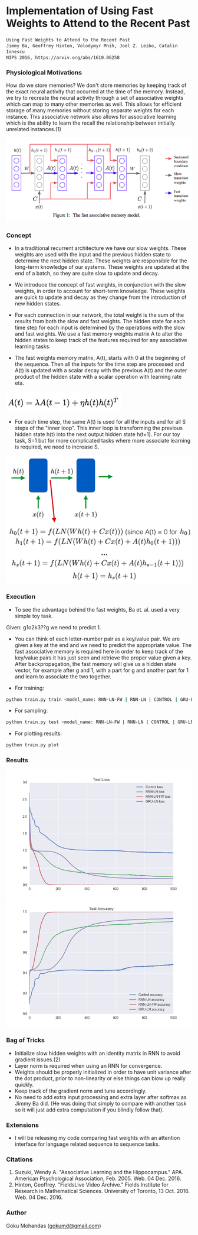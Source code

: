 # Implementation of Using Fast Weights to Attend to the Recent Past
```
Using Fast Weights to Attend to the Recent Past
Jimmy Ba, Geoffrey Hinton, Volodymyr Mnih, Joel Z. Leibo, Catalin Ionescu
NIPS 2016, https://arxiv.org/abs/1610.06258
```

### Physiological Motivations

How do we store memories? We don't store memories by keeping track of the exact neural activity that occurred at the time of the memory. Instead, we try to recreate the neural activity through a set of associative weights which can map to many other memories as well. This allows for efficient storage of many memories without storing separate weights for each instance. This associative network also allows for associative learning which is the ability to learn the recall the relationship between initially unrelated instances.(1)

![ba](images/ba.png)

### Concept
- In a traditional recurrent architecture we have our slow weights. These weights are used with the input and the previous hidden state to determine the next hidden state. These weights are responsible for the long-term knowledge of our systems. These weights are updated at the end of a batch, so they are quite slow to update and decay.

- We introduce the concept of fast weights, in conjunction with the slow weights, in order to account for short-term knowledge. These weights are quick to update and decay as they change from the introduction of new hidden states. 

- For each connection in our network, the total weight is the sum of the results from both the slow and fast weights. The hidden state for each time step for each input is determined by the operations with the slow and fast weights. We use a fast memory weights matrix A to alter the hidden states to keep track of the features required for any associative learning tasks.

- The fast weights memory matrix, A(t), starts with 0 at the beginning of the sequence. Then all the inputs for the time step are processed and A(t) is updated with a scalar decay with the previous A(t) and the outer product of the hidden state with a scalar operation with learning rate eta.

![eq1](images/eq1.png)

- For each time step, the same A(t) is used for all the inputs and for all S steps of the "inner loop". This inner loop is transforming the previous hidden state h(t) into the next output hidden state h(t+1). For our toy task, S=1 but for more complicated tasks where more associate learning is required, we need to increase S.

![diagram.png](images/diagram.png)

### Execution

- To see the advantage behind the fast weights, Ba et. al. used a very simple toy task.

Given: g1o2k3??g we need to predict 1. 
- You can think of each letter-number pair as a key/value pair. We are given a key at the end and we need to predict the appropriate value. The fast associative memory is required here in order to keep track of the key/value pairs it has just seen and retrieve the proper value given a key. After backpropagation, the fast memory will give us a hidden state vector, for example after g and 1, with a part for g and another part for 1 and learn to associate the two together.

- For training:
```bash
python train.py train <model_name: RNN-LN-FW | RNN-LN | CONTROL | GRU-LN >
```
- For sampling:
```bash
python train.py test <model_name: RNN-LN-FW | RNN-LN | CONTROL | GRU-LN >
```
- For plotting results:
```bash
python train.py plot
```

### Results

![results1](fw/loss.png)
![results2](fw/accuracy.png)

### Bag of Tricks

- Initialize slow hidden weights with an identity matrix in RNN to avoid gradient issues.(2)
- Layer norm is required when using an RNN for convergence.
- Weights should be properly initialized in order to have unit variance after the dot product, prior to non-linearity or else things can blow up really quickly.
- Keep track of the gradient norm and tune accordingly.
- No need to add extra input processing and extra layer after softmax as Jimmy Ba did. (He was doing that simply to compare with another task so it will just add extra computation if you blindly follow that).

### Extensions

- I will be releasing my code comparing fast weights with an attention interface for language related sequence to sequence tasks. 

### Citations

1. Suzuki, Wendy A. "Associative Learning and the Hippocampus." APA. American Psychological Association, Feb. 2005. Web. 04 Dec. 2016.
2. Hinton, Geoffrey. "FieldsLive Video Archive." Fields Institute for Research in Mathematical Sciences. University of Toronto, 13 Oct. 2016. Web. 04 Dec. 2016.

### Author
Goku Mohandas (gokumd@gmail.com)





